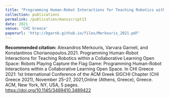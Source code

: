 ```yaml
---
title: "Programming Human-Robot Interactions for Teaching Robotics within a Collaborative Learning Open Space: Robots Playing Capture the Flag Game"
collection: publications
permalink: /publication/manuscript13
date: 2021
venue: 'CHI Greece'
paperurl: 'http://bgarnb.github.io/files/Merkouris_2021.pdf'
---
```


<b> Recommended citation:</b> Alexandros Merkouris, Varvara Garneli, and Konstantinos Chorianopoulos.2021. Programming Human-Robot Interactions for Teaching Robotics within a Collaborative Learning Open Space: Robots Playing Capture the Flag Game: Programming Human-Robot Interactions within a Collaborative Learning Open Space. In CHI Greece 2021: 1st International Conference of the ACM Greek SIGCHI Chapter (CHI Greece 2021), November 25–27, 2021,Online (Athens, Greece), Greece. ACM, New York, NY, USA, 5 pages. https://doi.org/10.1145/3489410.3489422
